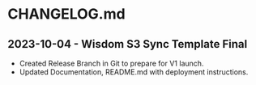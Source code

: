 # CHANGELOG.md

## 2023-10-04 - Wisdom S3 Sync Template Final
- Created Release Branch in Git to prepare for V1 launch.
- Updated Documentation, README.md with deployment instructions.